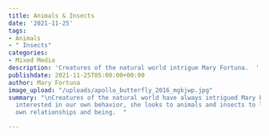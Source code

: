 ```yaml
---
title: Animals & Insects
date: '2021-11-25'
tags:
- Animals
- " Insects"
categories:
- Mixed Media
description: 'Creatures of the natural world intrigue Mary Fortuna.  '
publishdate: 2021-11-25T05:00:00+00:00
author: Mary Fortuna
image_upload: "/uploads/apollo_butterfly_2016_mgkjwp.jpg"
summary: "\nCreatures of the natural world have always intrigued Mary Fortuna.  Always
  interested in our own behavior, she looks to animals and insects to learn of our
  own relationships and being.  "

---
```

